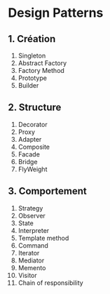 # Design Patterns

## 1. Création
1. Singleton
2. Abstract Factory
3. Factory Method
4. Prototype
5. Builder

## 2. Structure
1. Decorator
2. Proxy
3. Adapter
4. Composite
5. Facade
6. Bridge
7. FlyWeight

## 3. Comportement
1. Strategy
2. Observer
3. State
4. Interpreter
5. Template method
6. Command
7. Iterator
8. Mediator
9. Memento
10. Visitor
11. Chain of responsibility
